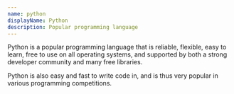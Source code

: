 ```yaml
---
name: python
displayName: Python
description: Popular programming language
---
```


Python is a popular programming language that is reliable, flexible, easy to learn, free to use on all operating systems, and supported by both a strong developer community and many free libraries.

Python is also easy and fast to write code in, and is thus very popular in various programming competitions.
